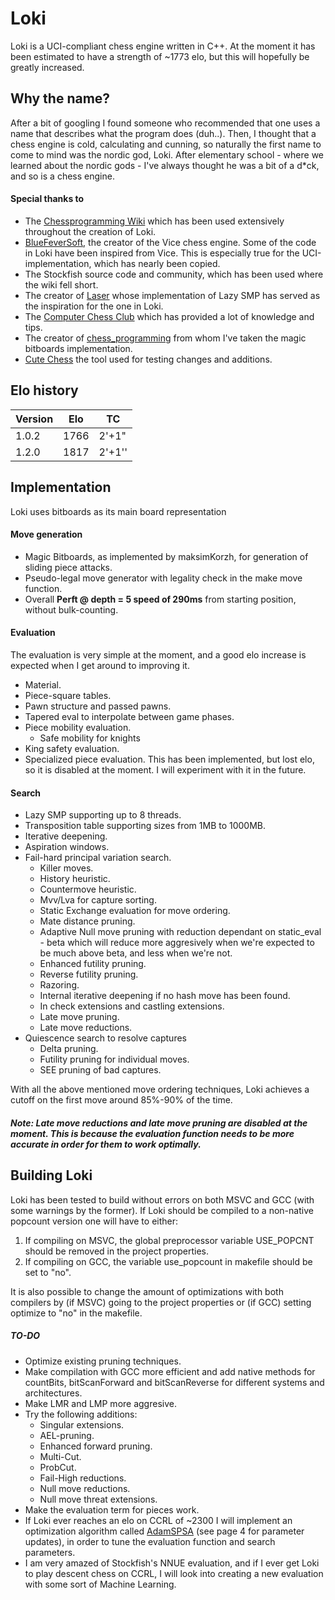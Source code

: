 # Loki
Loki is a UCI-compliant chess engine written in C++. At the moment it has been estimated to have a strength of ~1773 elo, but this will hopefully be greatly increased.

## Why the name?
After a bit of googling I found someone who recommended that one uses a name that describes what the program does (duh..). Then, I thought that a chess engine is cold, calculating and cunning, so naturally the first name to come to mind
was the nordic god, Loki. After elementary school - where we learned about the nordic gods - I've always thought he was a bit of a d*ck, and so is a chess engine.

#### Special thanks to
- The [Chessprogramming Wiki](https://www.chessprogramming.org/Main_Page) which has been used extensively throughout the creation of Loki.
- [BlueFeverSoft](https://github.com/bluefeversoft), the creator of the Vice chess engine. Some of the code in Loki have been inspired from Vice. This is especially true for the UCI-implementation, which has nearly been copied.
- The Stockfish source code and community, which has been used where the wiki fell short.
- The creator of [Laser](https://github.com/jeffreyan11/laser-chess-engine) whose implementation of Lazy SMP has served as the inspiration for the one in Loki.
- The [Computer Chess Club](http://www.talkchess.com/forum3/viewforum.php?f=7) which has provided a lot of knowledge and tips.
- The creator of [chess_programming](https://github.com/maksimKorzh/chess_programming) from whom I've taken the magic bitboards implementation.
- [Cute Chess](https://cutechess.com/) the tool used for testing changes and additions.

## Elo history
| Version   | Elo   | TC   |
|-----------|-------|------|
| 1.0.2    | 1766  | 2'+1"|
| 1.2.0     | 1817  | 2'+1''|

## Implementation
Loki uses bitboards as its main board representation
#### Move generation
- Magic Bitboards, as implemented by maksimKorzh, for generation of sliding piece attacks.
- Pseudo-legal move generator with legality check in the make move function.
- Overall **Perft @ depth = 5 speed of 290ms** from starting position, without bulk-counting.

#### Evaluation
The evaluation is very simple at the moment, and a good elo increase is expected when I get around to improving it.
- Material.
- Piece-square tables.
- Pawn structure and passed pawns.
- Tapered eval to interpolate between game phases.
- Piece mobility evaluation.
    - Safe mobility for knights
- King safety evaluation.
- Specialized piece evaluation. This has been implemented, but lost elo, so it is disabled at the moment. I will experiment with it in the future.

#### Search
- Lazy SMP supporting up to 8 threads.
- Transposition table supporting sizes from 1MB to 1000MB.
- Iterative deepening.
- Aspiration windows.
- Fail-hard principal variation search.
    - Killer moves.
    - History heuristic.
    - Countermove heuristic.
    - Mvv/Lva for capture sorting.
    - Static Exchange evaluation for move ordering.
    - Mate distance pruning.
    - Adaptive Null move pruning with reduction dependant on static_eval - beta which will reduce more aggresively when we're expected to be much above beta, and less when we're not.
    - Enhanced futility pruning.
    - Reverse futility pruning.
    - Razoring.
    - Internal iterative deepening if no hash move has been found.
    - In check extensions and castling extensions.
    - Late move pruning.
    - Late move reductions.
- Quiescence search to resolve captures
    - Delta pruning.
    - Futility pruning for individual moves.
    - SEE pruning of bad captures.

With all the above mentioned move ordering techniques, Loki achieves a cutoff on the first move around 85%-90% of the time.
##### Note: **Late move reductions and late move pruning are disabled at the moment. This is because the evaluation function needs to be more accurate in order for them to work optimally.**

## Building Loki
Loki has been tested to build without errors on both MSVC and GCC (with some warnings by the former). If Loki should be compiled to a non-native popcount version one will have to either:
1. If compiling on MSVC, the global preprocessor variable USE_POPCNT should be removed in the project properties.
2. If compiling on GCC, the variable use_popcount in makefile should be set to "no".

It is also possible to change the amount of optimizations with both compilers by (if MSVC) going to the project properties or (if GCC) setting optimize to "no" in the makefile.

##### TO-DO
- Optimize existing pruning techniques.
- Make compilation with GCC more efficient and add native methods for countBits, bitScanForward and bitScanReverse for different systems and architectures.
- Make LMR and LMP more aggresive.
- Try the following additions:
    - Singular extensions.
    - AEL-pruning.
    - Enhanced forward pruning.
    - Multi-Cut.
    - ProbCut.
    - Fail-High reductions.
    - Null move reductions.
    - Null move threat extensions.
- Make the evaluation term for pieces work.
- If Loki ever reaches an elo on CCRL of ~2300 I will implement an optimization algorithm called [AdamSPSA](https://arxiv.org/pdf/1910.03591.pdf) 
(see page 4 for parameter updates), in order to tune the evaluation function and search parameters.
- I am very amazed of Stockfish's NNUE evaluation, and if I ever get Loki to play descent chess on CCRL, I will look into creating a new evaluation with some sort of Machine Learning.